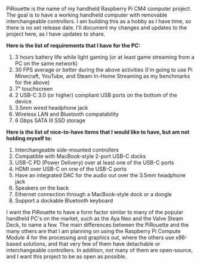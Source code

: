 PiRouette is the name of my handheld Raspberry Pi CM4 computer project. The goal is to have a working handheld computer with removable interchangeable controllers. I am building this as a hobby as I have time, so there is no set release date. I'll document my changes and updates to the project here, as I have updates to share.

**Here is the list of requirements that I have for the PC:**    
1) 3 hours battery life while light gaming (or at least game streaming from a PC on the same network)
2) 30 FPS average or better during the above activities (I'm going to use Pi Minecraft, YouTube, and Steam In-Home Streaming as my benchmarks for the above)
3) 7" touchscreen
4) 2 USB-C 3.0 (or higher) compliant USB ports on the bottom of the device
5) 3.5mm wired headphone jack
6) Wireless LAN and Bluetooth compatability
7) 6 Gbps SATA III SSD storage

**Here is the list of nice-to-have items that I would like to have, but am not holding myself to:**   
1) Interchangeable side-mounted controllers
2) Compatible with MacBook-style 2-port USB-C docks
3) USB-C PD (Power Delivery) over at least one of the USB-C ports
4) HDMI over USB-C on one of the USB-C ports
5) Have an integrated DAC for the audio out over the 3.5mm headphone jack
6) Speakers on the back
7) Ethernet connection through a MacBook-style dock or a dongle
8) Support a dockable Bluetooth keyboard

I want the PiRouette to have a form factor similar to many of the popular handheld PC's on the market, such as the Aya Neo and the Valve Steam Deck, to name a few.
The main differences between the PiRouette and the many others are that I am planning on using the Raspberry Pi Compute Module 4 for the processing and graphics out, where the others use x86-based solutions, and that very few of them have detachable or interchangeable controllers. In addition, not many of them are open-source, and I want this project to be as open as possible.
